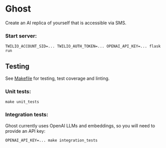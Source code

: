 # Ghost
Create an AI replica of yourself that is accessible via SMS.

### Start server:
```
TWILIO_ACCOUNT_SID=... TWILIO_AUTH_TOKEN=... OPENAI_API_KEY=... flask run
```

## Testing
See [Makefile](Makefile) for testing, test coverage and linting.
### Unit tests:
```
make unit_tests
```
### Integration tests:
Ghost currently uses OpenAI LLMs and embeddings, so you will need to provide an API key:
```
OPENAI_API_KEY=... make integration_tests
```
